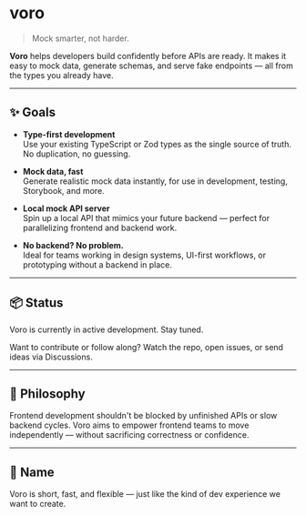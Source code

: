 # voro

> Mock smarter, not harder.

**Voro** helps developers build confidently before APIs are ready. It makes it easy to mock data, generate schemas, and serve fake endpoints — all from the types you already have.

---

## ✨ Goals

- **Type-first development**  
  Use your existing TypeScript or Zod types as the single source of truth. No duplication, no guessing.

- **Mock data, fast**  
  Generate realistic mock data instantly, for use in development, testing, Storybook, and more.

- **Local mock API server**  
  Spin up a local API that mimics your future backend — perfect for parallelizing frontend and backend work.

- **No backend? No problem.**  
  Ideal for teams working in design systems, UI-first workflows, or prototyping without a backend in place.

---

## 📦 Status

Voro is currently in active development. Stay tuned.

Want to contribute or follow along? Watch the repo, open issues, or send ideas via Discussions.

---

## 🧠 Philosophy

Frontend development shouldn't be blocked by unfinished APIs or slow backend cycles. Voro aims to empower frontend teams to move independently — without sacrificing correctness or confidence.

---

## 📍 Name

Voro is short, fast, and flexible — just like the kind of dev experience we want to create.